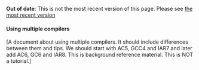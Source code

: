 <span class="warnings">**Out of date**: This is not the most recent version of this page. Please see [the most recent version](y)</span>
#### Using multiple compilers

[A document about using multiple compilers. It should include differences between them and tips. We should start with AC5, GCC4 and IAR7 and later add AC6, GC6 and IAR8. This is background reference material. This is NOT a tutorial.]
